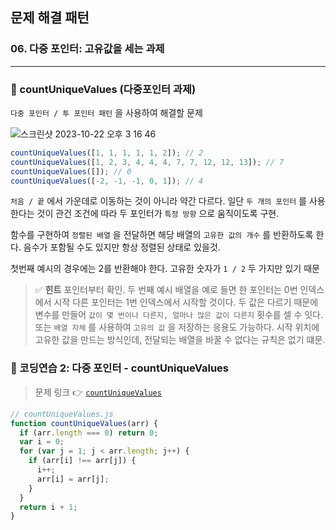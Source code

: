 ## 문제 해결 패턴

### 06. 다중 포인터: 고유값을 세는 과제

---

### 📌 countUniqueValues (다중포인터 과제)

`다중 포인터 / 투 포인터 패턴` 을 사용하여 해결할 문제

![스크린샷 2023-10-22 오후 3 16 46](https://github.com/chromeheartz/TIL/assets/95161113/dec01315-4018-4478-846c-613fe49692ec)

```js
countUniqueValues([1, 1, 1, 1, 1, 2]); // 2
countUniqueValues([1, 2, 3, 4, 4, 4, 7, 7, 12, 12, 13]); // 7
countUniqueValues([]); // 0
countUniqueValues([-2, -1, -1, 0, 1]); // 4
```

`처음 / 끝` 에서 가운데로 이동하는 것이 아니라 약간 다르다.
일단 `두 개의 포인터` 를 사용한다는 것이 관건
조건에 따라 두 포인터가 `특정 방향` 으로 움직이도록 구현.

함수를 구현하여 `정렬된 배열` 을 전달하면 해당 배열의 `고유한 값의 개수` 를 반환하도록 한다.
음수가 포함될 수도 있지만 항상 정렬된 상태로 있을것.

첫번째 예시의 경우에는 2를 반환해야 한다. 고유한 숫자가 `1 / 2` 두 가지만 있기 때문

> ✅ **힌트**
> 포인터부터 확인. 두 번째 예시 배열을 예로 들면 한 포인터는 0번 인덱스 에서 시작 다른 포인터는 1번 인덱스에서 시작할 것이다. 두 값은 다르기 때문에 변수를 만들어 `값이 몇 번이나 다른지, 얼마나 많은 값이 다른지` 횟수를 셀 수 잇다.
> 또는 `배열 자체` 를 사용하여 `고유의 값` 을 저장하는 응용도 가능하다.
> 시작 위치에 고유한 값을 만드는 방식인데, 전달되는 배열을 바꿀 수 없다는 규칙은 없기 떄문.

### 📌 코딩연습 2: 다중 포인터 - countUniqueValues

> 문제 링크 👉 [`countUniqueValues`]

```js
// countUniqueValues.js
function countUniqueValues(arr) {
  if (arr.length === 0) return 0;
  var i = 0;
  for (var j = 1; j < arr.length; j++) {
    if (arr[i] !== arr[j]) {
      i++;
      arr[i] = arr[j];
    }
  }
  return i + 1;
}
```

[`countUniqueValues`]: https://www.udemy.com/course/best-javascript-data-structures/learn/quiz/5338793#overview
